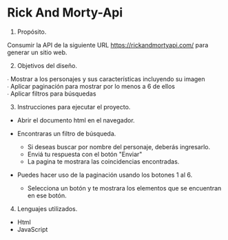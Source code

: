 # Rick And Morty-Api


1. Propósito.

Consumir la API de la siguiente URL https://rickandmortyapi.com/ para generar un sitio web.  

2. Objetivos del diseño.

∙ Mostrar a los personajes y sus características incluyendo su imagen  
∙ Aplicar paginación para mostrar por lo menos a 6 de ellos  
∙ Aplicar filtros para búsquedas 

3. Instrucciones para ejecutar el proyecto. 

  - Abrir el documento html en el navegador.
  
  - Encontraras un filtro de búsqueda.
    * Si deseas buscar por nombre del personaje, deberás ingresarlo.
    * Enviá tu respuesta con el botón "Enviar"
    * La pagina te mostrara las coincidencias encontradas.
    
  - Puedes hacer uso de la paginación usando los botones 1 al 6.
    * Selecciona un botón y te mostrara los elementos que se encuentran en ese botón.
 
 4. Lenguajes utilizados.

  - Html
  - JavaScript
  

